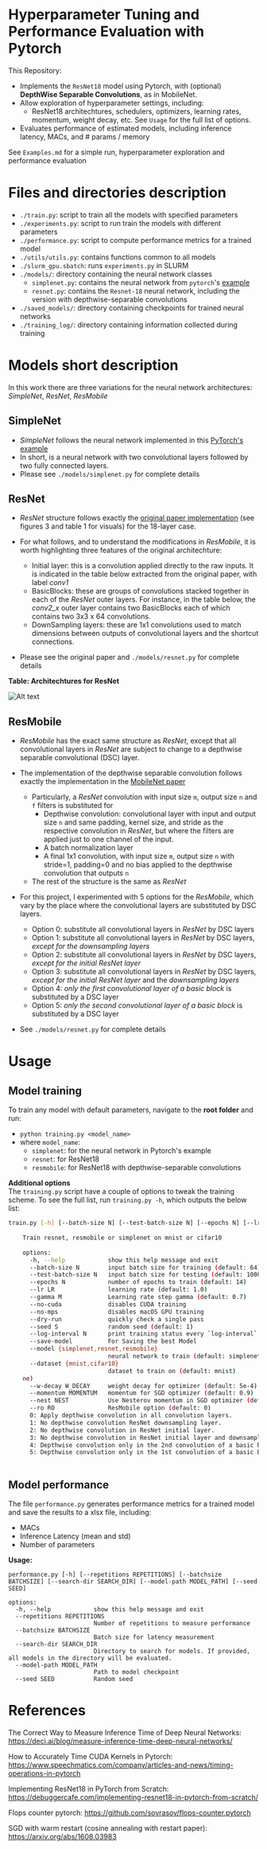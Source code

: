 # Hyperparameter Tuning and Performance Evaluation with Pytorch
This Repository:
- Implements the `ResNet18` model using Pytorch, with (optional) **DepthWise Separable Convolutions**, as in MobileNet.
- Allow exploration of hyperparameter settings, including: 
  - ResNet18 architechtures, schedulers, optimizers, learning rates, momentum, weight decay, etc. See `Usage` for the full list of options.
- Evaluates performance of estimated models, including inference latency, MACs, and # params / memory

See `Examples.md` for a simple run, hyperparameter exploration and performance evaluation

# Files and directories description
*   `./train.py`: script to train all the models with specified parameters
*   `./experiments.py`: script to run train the models with different parameters
*   `./performance.py`: script to compute performance metrics for a trained model
*   `./utils/utils.py`: contains functions common to all models
*   `./slurm_gpu.sbatch`: runs `experiments.py` in SLURM
*   `./models/`: directory containing the neural network classes
    *   `simplenet.py`: contains the neural network from `pytorch`'s [example](https://github.com/pytorch/examples/tree/main/mnist)
    *   `resnet.py`: contains the `Resnet-18` neural network, including the version with depthwise-separable convolutions
*   `./saved_models/`: directory containing checkpoints for trained neural networks
*   `./training_log/`: directory containing information collected during training

# Models short description
In this work there are three variations for the neural network architectures: _SimpleNet_, _ResNet_, _ResMobile_
## SimpleNet
*   _SimpleNet_ follows the neural network implemented in this [PyTorch's example](https://github.com/pytorch/examples/tree/main/mnist)
*   In short, is a neural network with two convolutional layers followed by two fully connected layers.
*   Please see `./models/simplenet.py` for complete details
## ResNet
*   _ResNet_ structure follows exactly the [original paper implementation](https://arxiv.org/pdf/1512.03385.pdf) (see figures 3 and table 1 for visuals) for the 18-layer case.
    
*   For what follows, and to understand the modifications in _ResMobile_, it is worth highlighting three features of the original architechture:
    
    *   Initial layer: this is a convolution applied directly to the raw inputs. It is indicated in the table below extracted from the original paper, with label _conv1_
    *   BasicBlocks: these are groups of convolutions stacked together in each of the _ResNet_ outer layers. For instance, in the table below, the _conv2\_x_ outer layer contains two BasicBlocks each of which contains two 3x3 x 64 convolutions.
    *   DownSampling layers: these are 1x1 convolutions used to match dimensions between outputs of convolutional layers and the shortcut connections.
*   Please see the original paper and `./models/resnet.py` for complete details

**Table: Architechtures for ResNet** 

![Alt text](<imgs/resnetArch.png>)

## ResMobile
*   _ResMobile_ has the exact same structure as _ResNet_, except that all convolutional layers in _ResNet_ are subject to change to a depthwise separable convolutional (DSC) layer.
    
*   The implementation of the depthwise separable convolution follows exactly the implementation in the [MobileNet paper](https://arxiv.org/abs/1704.04861)
    
    *   Particularly, a _ResNet_ convolution with input size `m`, output size `n` and `f` filters is substituted for
        *   Depthwise convolution: convolutional layer with input and output size `n` and same padding, kernel size, and stride as the respective convolution in _ResNet_, but where the filters are applied just to one channel of the input.
        *   A batch normalization layer
        *   A final 1x1 convolution, with input size `m`, output size `n` with stride=1, padding=0 and no bias applied to the depthwise convolution that outputs `n`
    *   The rest of the structure is the same as _ResNet_
*   For this project, I experimented with 5 options for the _ResMobile_, which vary by the place where the convolutional layers are substituted by DSC layers.
    
    *   Option 0: substitute all convolutional layers in _ResNet_ by DSC layers
    *   Option 1: substitute all convolutional layers in _ResNet_ by DSC layers, _except for the downsampling layers_
    *   Option 2: substitute all convolutional layers in _ResNet_ by DSC layers, _except for the initial ResNet layer_
    *   Option 3: substitute all convolutional layers in _ResNet_ by DSC layers, _except for the initial ResNet layer_ and the _downsampling layers_
    *   Option 4: _only the first convolutional layer of a basic block_ is substituted by a DSC layer
    *   Option 5: _only the second convolutional layer of a basic block_ is substituted by a DSC layer
*   See `./models/resnet.py` for complete details
    
# Usage
## Model training
To train any model with default parameters, navigate to the **root folder** and run:

*   `python training.py <model_name>`
*   where `model_name`:
    *   `simplenet`: for the neural network in Pytorch's example
    *   `resnet`: for ResNet18
    *   `resmobile`: for ResNet18 with depthwise-separable convolutions

**Additional options**  
The `training.py` script have a couple of options to tweak the training scheme. To see the full list, run `training.py -h`, which outputs the below list:

```bash
train.py [-h] [--batch-size N] [--test-batch-size N] [--epochs N] [--lr LR] [--gamma M] [--no-cuda] [--no-mps] [--dry-run] [--seed S] [--log-interval N] [--save-model] [--model {simplenet,resnet,resmobile}] [--dataset {mnist,cifar10}] [--log-train] [--o {adadelta,sgd,adam,adamw}] [--sched {step,plateau,cosine,cosine_r,cyclic,none}] [--w-decay W_DECAY] [--momentum MOMENTUM] [--nest NEST] [--ro RO]
    
    Train resnet, resmobile or simplenet on mnist or cifar10
    
    options:
      -h, --help            show this help message and exit
      --batch-size N        input batch size for training (default: 64)
      --test-batch-size N   input batch size for testing (default: 1000)
      --epochs N            number of epochs to train (default: 14)
      --lr LR               learning rate (default: 1.0)
      --gamma M             Learning rate step gamma (default: 0.7)
      --no-cuda             disables CUDA training
      --no-mps              disables macOS GPU training
      --dry-run             quickly check a single pass
      --seed S              random seed (default: 1)
      --log-interval N      print training status every `log-interval` batches. Use -1 to disable (default: 20)
      --save-model          For Saving the best Model
      --model {simplenet,resnet,resmobile}
                            neural network to train (default: simplenet)
      --dataset {mnist,cifar10}
                            dataset to train on (default: mnist)
    ne)
      --w-decay W_DECAY     weight decay for optimizer (default: 5e-4)
      --momentum MOMENTUM   momentum for SGD optimizer (default: 0.9)
      --nest NEST           Use Nesterov momentum in SGD optimizer (default: True)
      --ro RO               ResMobile option (default: 0) 
      0: Apply depthwise convolution in all convolution layers. 
      1: No depthwise convolution ResNet downsampling layer. 
      2: No depthwise convolution in ResNet initial layer. 
      3: No depthwise convolution in ResNet initial layer and downsampling layer.   
      4: Depthwise convolution only in the 2nd convolution of a basic block. 
      5: Depthwise convolution only in the 1st convolution of a basic block.
    
```

## Model performance
The file `performance.py` generates performance metrics for a trained model and save the results to a xlsx file, including:
- MACs
- Inference Latency (mean and std)
- Number of parameters

**Usage:**
```shell
performance.py [-h] [--repetitions REPETITIONS] [--batchsize BATCHSIZE] [--search-dir SEARCH_DIR] [--model-path MODEL_PATH] [--seed SEED]

options:
  -h, --help            show this help message and exit
  --repetitions REPETITIONS
                        Number of repetitions to measure performance
  --batchsize BATCHSIZE
                        Batch size for latency measurement
  --search-dir SEARCH_DIR
                        Directory to search for models. If provided, all models in the directory will be evaluated.
  --model-path MODEL_PATH
                        Path to model checkpoint
  --seed SEED           Random seed
```

# References

The Correct Way to Measure Inference Time of Deep Neural Networks: https://deci.ai/blog/measure-inference-time-deep-neural-networks/

How to Accurately Time CUDA Kernels in Pytorch: https://www.speechmatics.com/company/articles-and-news/timing-operations-in-pytorch

Implementing ResNet18 in PyTorch from Scratch: https://debuggercafe.com/implementing-resnet18-in-pytorch-from-scratch/

Flops counter pytorch: https://github.com/sovrasov/flops-counter.pytorch

SGD with warm restart (cosine annealing with restart paper): https://arxiv.org/abs/1608.03983
 
